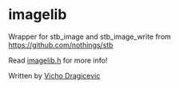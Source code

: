 # imagelib

Wrapper for stb_image and stb_image_write from https://github.com/nothings/stb

Read [imagelib.h](imagelib.h) for more info!

Written by [Vicho Dragicevic](https://github.com/vdrg)
